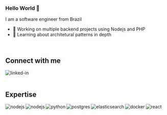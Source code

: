 ### Hello World 👋
I am a software engineer from Brazil
- 🔭 Working on multiple backend projects using Nodejs and PHP
- 🌱 Learning about architetural patterns in depth
<br>

## Connect with me
[<img align="left" alt="linked-in" src="https://img.shields.io/badge/linkedin-%230077B5.svg?&style=for-the-badge&logo=linkedin&logoColor=white" />](https://www.linkedin.com/in/paulo-cardoso-54115497/)
<br>
<br>

## Expertise
<img align="left" alt="nodejs" src="https://img.shields.io/badge/node.js%20-%2343853D.svg?&style=for-the-badge&logo=node.js&logoColor=white" />
<img align="left" alt="nodejs" src="https://img.shields.io/badge/PHP-777BB4?style=for-the-badge&logo=php&logoColor=white" />
<img align="left" alt="python" src="https://img.shields.io/badge/Python-FFD43B?style=for-the-badge&logo=python&logoColor=darkgreen" />
<img align="left" alt="postgres" src="https://img.shields.io/badge/PostgreSQL-316192?style=for-the-badge&logo=postgresql&logoColor=white" />
<img align="left" alt="elasticsearch" src="https://img.shields.io/badge/Elastic_Search-005571?style=for-the-badge&logo=elasticsearch&logoColor=white" />
<img align="left" alt="docker" src="https://img.shields.io/badge/Docker-2CA5E0?style=for-the-badge&logo=docker&logoColor=white" />
<img align="left" alt="react" src="https://img.shields.io/badge/react%20-%2320232a.svg?&style=for-the-badge&logo=react&logoColor=%2361DAFB" />
<br>
<br>

